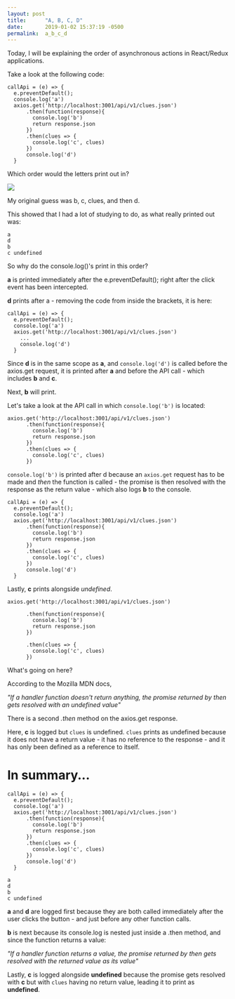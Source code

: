 ```yaml
---
layout: post
title:      "A, B, C, D"
date:       2019-01-02 15:37:19 -0500
permalink:  a_b_c_d
---
```



Today, I will be explaining the order of asynchronous actions in React/Redux applications.

Take a look at the following code:

```
callApi = (e) => {
  e.preventDefault();
  console.log('a')
  axios.get('http://localhost:3001/api/v1/clues.json')
      .then(function(response){
        console.log('b')
        return response.json
      })
      .then(clues => {
        console.log('c', clues)
      })
      console.log('d')
  }
```

Which order would the letters print out in?

![](https://media1.tenor.com/images/a8d5235491432f51c9d32db3bae0941f/tenor.gif?itemid=5458781)

My original guess was b, c, clues, and then d. 

This showed that I had a lot of studying to do, as what really printed out was:

```
a
d
b
c undefined
```

So why do the console.log()'s print in this order? 

**a** is printed immediately after the e.preventDefault(); right after the click event has been intercepted.

**d** prints after a - removing the code from inside the brackets, it is here:

```
callApi = (e) => {
  e.preventDefault();
  console.log('a')
  axios.get('http://localhost:3001/api/v1/clues.json')
	...
    console.log('d')
  }
```

Since **d** is in the same scope as **a**, and `console.log('d')` is called before the axios.get request, it is printed after **a** and before the API call - which includes **b** and **c**. 

Next, **b** will print.

Let's take a look at the API call in which `console.log('b')` is located:

```
axios.get('http://localhost:3001/api/v1/clues.json')
      .then(function(response){
        console.log('b')
        return response.json
      })
      .then(clues => {
        console.log('c', clues)
      })
```

`console.log('b')` is printed after d because an `axios.get` request has to be made and *then* the function is called - the promise is then resolved with the response as the return value - which also logs **b** to the console.


```
callApi = (e) => {
  e.preventDefault();
  console.log('a')
  axios.get('http://localhost:3001/api/v1/clues.json')
      .then(function(response){
        console.log('b')
        return response.json
      })
      .then(clues => {
        console.log('c', clues)
      })
      console.log('d')
  }
```

Lastly, **c** prints alongside *undefined*.


```
axios.get('http://localhost:3001/api/v1/clues.json')

      .then(function(response){
        console.log('b')
        return response.json
      })
			
      .then(clues => {
        console.log('c', clues)
      })
```

What's going on here?

According to the Mozilla MDN docs,

*"If a handler function doesn't return anything, the promise returned by then gets resolved with an undefined value"*

There is a second *.then* method on the axios.get response.

Here, **c** is logged but `clues` is undefined. `clues` prints as undefined because it does not have a return value - it has no reference to the response - and it has only been defined as a reference to itself.

# In summary...


```
callApi = (e) => {
  e.preventDefault();
  console.log('a')
  axios.get('http://localhost:3001/api/v1/clues.json')
      .then(function(response){
        console.log('b')
        return response.json
      })
      .then(clues => {
        console.log('c', clues)
      })
      console.log('d')
  }
```

```
a
d
b
c undefined
```

**a** and **d** are logged first because they are both called immediately after the user clicks the button - and just before any other function calls.

**b** is next because its console.log is nested just inside a .then method, and since the function returns a value:

*"If a handler function returns a value, the promise returned by then gets resolved with the returned value as its value"*

Lastly, **c** is logged alongside **undefined** because the promise gets resolved with **c** but with `clues` having no return value, leading it to print as **undefined**.


